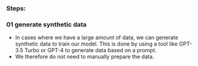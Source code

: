 ### Steps:

### 01 generate synthetic data
- In cases where we have a large amount of data, we can generate synthetic data to train our model. This is done by using a tool like GPT-3.5 Turbo or GPT-4 to generate data based on a prompt.
- We therefore do not need to manually prepare the data.

<!-- 02 train model
03 test model
04 deploy model -->
